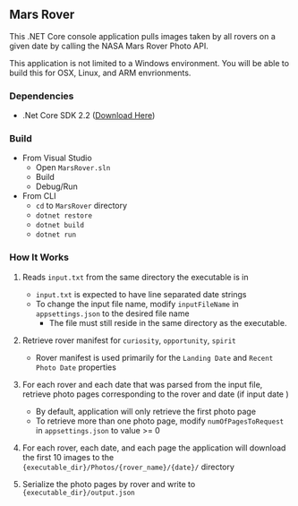 ## Mars Rover

This .NET Core console application pulls images taken by all rovers on a given date by calling the NASA Mars Rover Photo API.

This application is not limited to a Windows environment. You will be able to build this for OSX, Linux, and ARM envrionments.

### Dependencies

* .Net Core SDK 2.2 ([Download Here](https://dotnet.microsoft.com/download))

### Build

* From Visual Studio
  * Open `MarsRover.sln`
  * Build
  * Debug/Run
* From CLI
  * `cd` to `MarsRover` directory
  * `dotnet restore`
  * `dotnet build`
  * `dotnet run`

### How It Works
1. Reads `input.txt` from the same directory the executable is in

   * `input.txt` is expected to have line separated date strings
   * To change the input file name, modify `inputFileName` in `appsettings.json` to the desired file name
      * The file must still reside in the same directory as the executable.

2. Retrieve rover manifest for `curiosity`, `opportunity`, `spirit`

    * Rover manifest is used primarily for the `Landing Date` and `Recent Photo Date` properties

3. For each rover and each date that was parsed from the input file, retrieve photo pages corresponding to the rover and date (if input date )
   
   * By default, application will only retrieve the first photo page
   * To retrieve more than one photo page, modify `numOfPagesToRequest` in `appsettings.json` to value >= 0

4. For each rover, each date, and each page the application will download the first 10 images to the `{executable_dir}/Photos/{rover_name}/{date}/` directory

5. Serialize the photo pages by rover and write to `{executable_dir}/output.json` 
   


